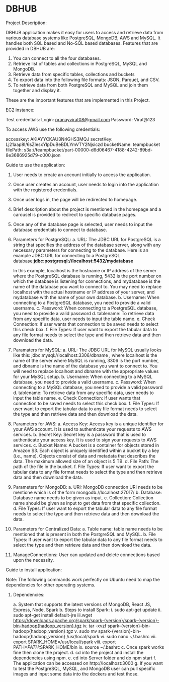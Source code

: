 # DBHUB

Project Description:

DBHUB application makes it easy for users to access and retrieve data from various database systems like PostgreSQL, MongoDB, AWS and MySQL. It handles both SQL based and No-SQL based databases.
Features that are provided in DBHUB are:
1. You can connect to all the four databases.
2. Retrieve list of tables and collections in PostgreSQL, MySQL and MongoDB.
3. Retrieve data from specific tables, collections and buckets
4. To export data into the following file formats: JSON, Parquet, and CSV.
5. To retrieve data from both PostgreSQL and MySQL and join them together and display it.


These are the important features that are implemented in this Project.


EC2 instance:


Test credentials:
Login: pranayvirat08@gmail.com
Password: Virat@123

To access AWS use the following credentials:

accesskey: AKIAYYCKAU3N4GHS3MQJ
secretKey: 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
bucketName: teampbucket
filePath: s3a://teampbucket/part-00000-d6d06467-4188-4242-89bd-8e3686925d79-c000.json



Guide to use the application:

1. User needs to create an account initially to access the application.
2. Once user creates an account, user needs to login into the application with the registered credentials.
3. Once user logs in, the page will be redirected to homepage.
4. Brief description about the project is mentioned in the homepage and a carousel is provided to redirect to specific database pages.
5. Once any of the database page is selected, user needs to input the database credentials to connect to database.
6. Parameters for PostgreSQL:
    a. URL: The JDBC URL for PostgreSQL is a string that specifies the address of the database server, along with any necessary parameters for connecting to the database. Here is an example JDBC URL for connecting to a PostgreSQL database:<b>jdbc:postgresql://localhost:5432/mydatabase</b></p><p>In this example, localhost is the hostname or IP address of the server where the PostgreSQL database is running, 5432 is the port number on which the database is listening for connections, and mydatabase is the name of the database you want to connect to. You may need to replace localhost with the actual hostname or IP address of your server, and mydatabase with the name of your own database. 
    b. Username: When connecting to a PostgreSQL database, you need to provide a valid username.
    c. Password:  When connecting to a PostgreSQL database, you need to provide a valid password
    d. tablename: To retrieve data from any specific data, user needs to input the table name.
    e. Check Connection: If user wants that connection to be saved needs to select this check box.
    f. File Types: If user want to export the tabular data to any file format needs to select the type and then retrieve data and then download the data.
    
7. Paramaters for MySQL:
    a. URL: The JDBC URL for MySQL usually looks like this: jdbc:mysql://localhost:3306/dbname , where localhost is the name of the server where MySQL is running, 3306 is the port number, and dbname is the name of the database you want to connect to. You will need to replace localhost and dbname with the appropriate values for your MySQL setup.
    b. Username: When connecting to a MySQL database, you need to provide a valid username.
    c. Password:  When connecting to a MySQL database, you need to provide a valid password
    d. tablename: To retrieve data from any specific data, user needs to input the table name.
    e. Check Connection: If user wants that connection to be saved needs to select this check box.
    f. File Types: If user want to export the tabular data to any file format needs to select the type and then retrieve data and then download the data.

8. Parameters for AWS:
    a. Access Key: Access key is a unique identifier for your AWS account. It is used to authenticate your requests to AWS services.
    b. Secret Key: Secret key is a password that is used to authenticate your access key. It is used to sign your requests to AWS services.
    c. Bucket Name: A bucket is a container for objects stored in Amazon S3. Each object is uniquely identified within a bucket by a key (i.e., name). Objects consist of data and metadata that describes the data. The maximum allowed size of an object is 5 TB.
    d. File Path: The path of the file in the bucket.
    f. File Types: If user want to export the tabular data to any file format needs to select the type and then retrieve data and then download the data.

9. Parameters for MongoDB:
    a. URI: MongoDB connection URI needs to be mentione which is of the form mongodb://localhost:27017/
    b. Database: Database name needs to be given as input.
    c. Collection: Collection name should be given as input to get data from that specific collection.
    d.  File Types: If user want to export the tabular data to any file format needs to select the type and then retrieve data and then download the data.
    
10. Parameters for Centralized Data:
    a. Table name: table name needs to be mentioned that is present in both the PostgreSQL and MySQL.
    b. File Types: If user want to export the tabular data to any file format needs to select the type and then retrieve data and then download the data.
    
11. ManageConnections: User can updated and delete connections based upon the necessity.





Guide to install application:

Note: The following commands work perfectly on Ubuntu need to map the dependencies for other operating systems.
1. Dependencies: 

    a. System that supports the latest versions of MongoDB, React JS, Express, Node, Spark
    b. Steps to install Spark: 
        i.  sudo apt-get update
        ii. sudo apt-get install default-jre
        iii.wget https://downloads.apache.org/spark/spark-{version}/spark-{version}-bin-hadoop{hadoop_version}.tgz
        iv. tar -xvzf spark-{version}-bin-hadoop{hadoop_version}.tgz
        v.  sudo mv spark-{version}-bin-hadoop{hadoop_version} /usr/local/spark
        vi. sudo nano ~/.bashrc
        vii. export SPARK_HOME=/usr/local/spark
        viii. export PATH=$PATH:$SPARK_HOME/bin
        ix. source ~/.bashrc
    c. Once spark works fine then clone the project.
    d. cd into the project and install the dependencies using npm.
    e. cd into Server folder and do npm start
    f. The application can be accessed on http://localhost:3000
    g. If you want to test the PostgreSQL, MySQL, and MongoDB user can pull specific images and input some data into the dockers and test those.
    
    





    
